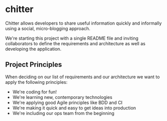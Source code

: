 chitter
=======

Chitter allows developers to share useful information quickly and informally using a social, micro-blogging approach.

We're starting this project with a single README file and inviting collaborators to define 
the requirements and architecture as well as developing the application.


Project Principles
------------------
When deciding on our list of requirements and our architecture we want to apply the following principles:

+ We're coding for fun!
+ We're learning new, contemporary technologies
+ We're applying good Agile principles like BDD and CI
+ We're making it quick and easy to get ideas into production
+ We're including our ops team from the beginning
